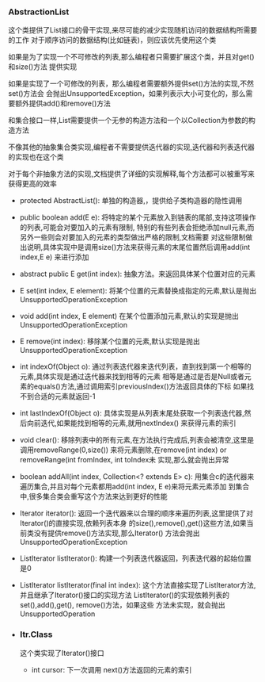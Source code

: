 ### AbstractionList
这个类提供了List接口的骨干实现,来尽可能的减少实现随机访问的数据结构所需要的工作
对于顺序访问的数据结构(比如链表)，则应该优先使用这个类

如果是为了实现一个不可修改的列表,那么编程者只需要扩展这个类，并且对get()和size()方法
提供实现

如果是实现了一个可修改的列表，那么编程者需要额外提供set()方法的实现,不然set()方法会
会抛出UnsupportedException，如果列表示大小可变化的，那么需要额外提供add()和remove()方法

和集合接口一样,List需要提供一个无参的构造方法和一个以Collection为参数的构造方法

不像其他的抽象集合类实现,编程者不需要提供迭代器的实现,迭代器和列表迭代器的实现也在这个类

对于每个非抽象方法的实现,文档提供了详细的实现解释,每个方法都可以被重写来获得更高的效率

* protected AbstractList():
单独的构造器,，提供给子类构造器的隐性调用

* public boolean add(E e):
将特定的某个元素放入到链表的尾部,支持这项操作的列表,可能会对要加入的元素有限制,
特别的有些列表会拒绝添加null元素,而另外一些则会对要加入的元素的类型做出严格的限制,文档需要
对这些限制做出说明,具体实现中是调用size()方法来获得元素的末尾位置然后调用add(int index,E e)
来进行添加

* abstract public E get(int index):
抽象方法。来返回具体某个位置对应的元素

* E set(int index, E element):
将某个位置的元素替换成指定的元素,默认是抛出UnsupportedOperationException

* void add(int index, E element)
在某个位置添加元素,默认的实现是抛出UnsupportedOperationException

* E remove(int index):
移除某个位置的元素,默认实现是抛出UnsupportedOperationException

* int indexOf(Object o):
通过列表迭代器来迭代列表，直到找到第一个相等的元素,具体实现是通过迭代器来找到相等的元素
相等是通过是否是Null或者元素的equals()方法,通过调用索引previousIndex()方法返回具体的下标
如果找不到合适的元素就返回-1

* int lastIndexOf(Object o):
具体实现是从列表末尾处获取一个列表迭代器,然后向前迭代,如果能找到相等的元素,就用nextIndex()
来获得元素的索引

* void clear():
移除列表中的所有元素,在方法执行完成后,列表会被清空,这里是调用removeRange(0,size())
来将元素删除,在remove(int index) or removeRange(int fromIndex, int toIndex未
实现,那么就会抛出异常

* boolean addAll(int index, Collection<? extends E> c):
用集合c的迭代器来遍历集合,并且对每个元素都用add(int index, E e)来将元素元素添加
到集合中,很多集合类会重写这个方法来达到更好的性能

* Iterator<E> iterator():
返回一个迭代器来以合理的顺序来遍历列表,这里提供了对Iterator()的直接实现,依赖列表本身
的size(),remove(),get()这些方法,如果当前类没有提供remove()方法实现,那么Iterator()
方法会抛出UnsupportedOperationException

* ListIterator<E> listIterator():
构建一个列表迭代器返回，列表迭代器的起始位置是0

* ListIterator<E> listIterator(final int index):
这个方法直接实现了ListIterator方法,并且继承了Iterator()接口的实现方法
ListIterator()的实现依赖列表的set(),add(),get(), remove()方法，如果这些
方法未实现，就会抛出UnsupportedOperation

* ### Itr.Class
  这个类实现了Iterator()接口
  * int cursor: 下一次调用 next()方法返回的元素的索引
